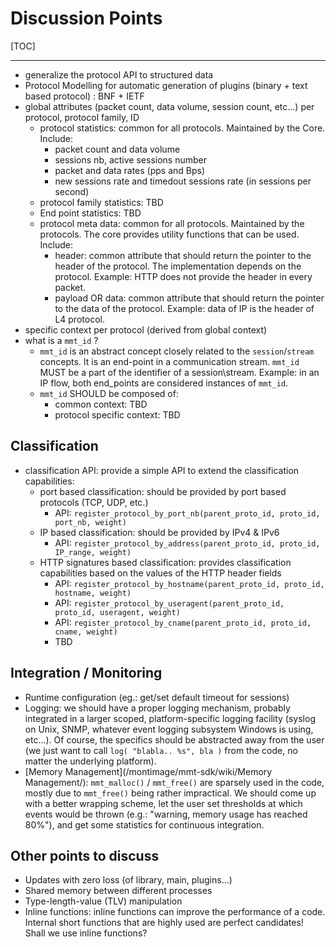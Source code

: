 # Discussion Points #

[TOC]

------------------


* generalize the protocol API to structured data
* Protocol Modelling for automatic generation of plugins (binary + text based protocol) : BNF + IETF
* global attributes (packet count, data volume, session count, etc...) per protocol, protocol family, ID
    * protocol statistics: common for all protocols. Maintained by the Core. Include:
        * packet count and data volume
        * sessions nb, active sessions number
        * packet and data rates (pps and Bps)
        * new sessions rate and timedout sessions rate (in sessions per second)
    * protocol family statistics: TBD
    * End point statistics: TBD 
    * protocol meta data: common for all protocols. Maintained by the protocols. The core provides utility functions that can be used. Include:
        * header: common attribute that should return the pointer to the header of the protocol. The implementation depends on the protocol. Example: HTTP does not provide the header in every packet. 
        * payload OR data: common attribute that should return the pointer to the data of the protocol. Example: data of IP is the header of L4 protocol. 
* specific context per protocol (derived from global context)
* what is a `mmt_id` ?
    * `mmt_id` is an abstract concept closely related to the `session`/`stream` concepts. It is an end-point in a communication stream. `mmt_id` MUST be a part of the identifier of a session\stream. Example: in an IP flow, both end_points are considered instances of `mmt_id`. 
    * `mmt_id` SHOULD be composed of:
        * common context: TBD
        * protocol specific context: TBD

## Classification ##
* classification API: provide a simple API to extend the classification capabilities:
    * port based classification: should be provided by port based protocols (TCP, UDP, etc.)
        * API: `register_protocol_by_port_nb(parent_proto_id, proto_id, port_nb, weight)`
    * IP based classification: should be provided by IPv4 & IPv6
        * API: `register_protocol_by_address(parent_proto_id, proto_id, IP_range, weight)`
    * HTTP signatures based classification: provides classification capabilities based on the values of the HTTP header fields
        * API: `register_protocol_by_hostname(parent_proto_id, proto_id, hostname, weight)`
        * API: `register_protocol_by_useragent(parent_proto_id, proto_id, useragent, weight)`
        * API: `register_protocol_by_cname(parent_proto_id, proto_id, cname, weight)`
        * TBD

## Integration / Monitoring ##
 * Runtime configuration (eg.: get/set default timeout for sessions)
 * Logging: we should have a proper logging mechanism, probably integrated in a larger scoped, platform-specific logging facility (syslog on Unix, SNMP, whatever event logging subsystem Windows is using, etc...).  Of course, the specifics should be abstracted away from the user (we just want to call `log( "blabla.. %s", bla )` from the code, no matter the underlying platform).
 * [Memory Management](/montimage/mmt-sdk/wiki/Memory Management/): `mmt_malloc()` / `mmt_free()` are sparsely used in the code, mostly due to `mmt_free()` being rather impractical.  We should come up with a better wrapping scheme, let the user set thresholds at which events would be thrown (e.g.: "warning, memory usage has reached 80%"), and get some statistics for continuous integration.

## Other points to discuss ##
 * Updates with zero loss (of library, main, plugins...)
 * Shared memory between different processes
 * Type-length-value (TLV) manipulation
 * Inline functions: inline functions can improve the performance of a code. Internal short functions that are highly used are perfect candidates! Shall we use inline functions?
